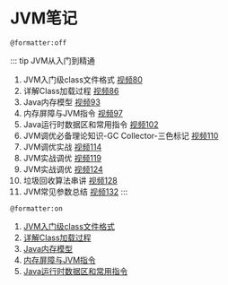 # JVM笔记

`@formatter:off`

::: tip JVM从入门到精通
1. JVM入门级class文件格式 [视频80](https://ke.qq.com/webcourse/index.html#cid=398381&term_id=100475149&taid=3385671180227629&type=1024&vid=5285890795254417183)
2. 详解Class加载过程 [视频86](https://ke.qq.com/webcourse/index.html#cid=398381&term_id=100475149&taid=3385696950031405&type=1024&vid=5285890795495098927)
3. Java内存模型 [视频93](https://ke.qq.com/webcourse/index.html#cid=398381&term_id=100475149&taid=4067196590756909&type=1024&vid=5285890795710259061)
4. 内存屏障与JVM指令 [视频97](https://ke.qq.com/webcourse/index.html#cid=398381&term_id=100475149&taid=4067213770626093&type=1024&vid=5285890795920195540)
5. Java运行时数据区和常用指令 [视频102](https://ke.qq.com/webcourse/index.html#cid=398381&term_id=100475149&taid=4067235245462573&type=1024&vid=5285890796130155429)
6. JVM调优必备理论知识-GC Collector-三色标记 [视频110](https://ke.qq.com/webcourse/index.html#cid=398381&term_id=100475149&taid=4067269605200941&type=1024&vid=5285890796558161975)
7. JVM调优实战 [视频114](https://ke.qq.com/webcourse/index.html#cid=398381&term_id=100475149&taid=4067286785070125&type=1024&vid=5285890796770442292)
8. JVM实战调优 [视频119](https://ke.qq.com/webcourse/index.html#cid=398381&term_id=100475149&taid=4067308259906605&type=1024&vid=5285890797005699401)
9. JVM实战调优 [视频124](https://ke.qq.com/webcourse/index.html#cid=398381&term_id=100475149&taid=4067329734743085&type=1024&vid=5285890797384112958)
10. 垃圾回收算法串讲 [视频128](https://ke.qq.com/webcourse/index.html#cid=398381&term_id=100475149&taid=4067346914612269&type=1024&vid=5285890797630925075)
11. JVM常见参数总结 [视频132](https://ke.qq.com/webcourse/index.html#cid=398381&term_id=100475149&taid=4067364094481453&type=1024&vid=5285890797958593897)
:::

`@formatter:on`

1. [JVM入门级class文件格式](zh/backend/jvm/lesson/jvm1.md)
2. [详解Class加载过程](zh/backend/jvm/lesson/jvm2.md)
3. [Java内存模型](zh/backend/jvm/lesson/jvm3.md)
4. [内存屏障与JVM指令](zh/backend/jvm/lesson/jvm4.md)
5. [Java运行时数据区和常用指令](zh/backend/jvm/lesson/jvm5.md)
